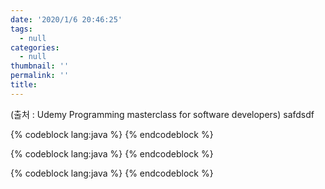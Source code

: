 ```yaml
---
date: '2020/1/6 20:46:25'
tags:
  - null
categories:
  - null
thumbnail: ''
permalink: ''
title:
---
```


(출처 : Udemy Programming masterclass for software developers)
safdsdf

{% codeblock lang:java %}
{% endcodeblock %}

{% codeblock lang:java %}
{% endcodeblock %}

{% codeblock lang:java %}
{% endcodeblock %}

<!-- excerpt -->
<!-- toc -->